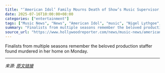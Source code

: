 ```yaml
---
title: "‘American Idol’ Family Mourns Death of Show’s Music Supervisor, Robin Kaye"
date: 2025-07-16T10:00:00+08:00
categories: ["entertainment"]
tags: ["Music News", "News", "American Idol", "music", "Nigel Lythgoe", "Robin Kaye"]
summary: "Finalists from multiple seasons remember the beloved production staffer found murdered in her home on Monday."
source_url: "https://www.hollywoodreporter.com/news/music-news/american-idol-music-supervisor-robin-kaye-death-tributes-1236316239/"
---
```


Finalists from multiple seasons remember the beloved production staffer found murdered in her home on Monday.

---

*来源: [原文链接](https://www.hollywoodreporter.com/news/music-news/american-idol-music-supervisor-robin-kaye-death-tributes-1236316239/)*
